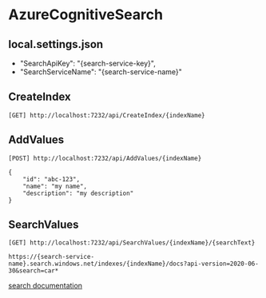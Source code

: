# AzureCognitiveSearch

## local.settings.json
- "SearchApiKey": "{search-service-key}",
- "SearchServiceName": "{search-service-name}"

## CreateIndex
```
[GET] http://localhost:7232/api/CreateIndex/{indexName}
```

## AddValues
```
[POST] http://localhost:7232/api/AddValues/{indexName}

{
    "id": "abc-123",
    "name": "my name",
    "description": "my description"
}
```

## SearchValues
```
[GET] http://localhost:7232/api/SearchValues/{indexName}/{searchText}
```

```
https://{search-service-name}.search.windows.net/indexes/{indexName}/docs?api-version=2020-06-30&search=car*
```

[search documentation](https://learn.microsoft.com/en-us/rest/api/searchservice/search-documents)